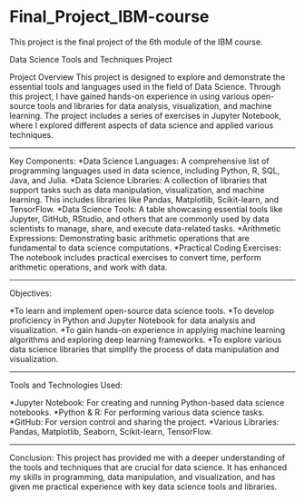 # Final_Project_IBM-course
This project is the final project of the 6th module of the IBM course. 

Data Science Tools and Techniques Project


Project Overview
This project is designed to explore and demonstrate the essential tools and languages used in the field of Data Science. Through this project, I have gained hands-on experience in using various open-source tools and libraries for data analysis, visualization, and machine learning. The project includes a series of exercises in Jupyter Notebook, where I explored different aspects of data science and applied various techniques.

----------------------------------------------------------

Key Components:
*Data Science Languages: A comprehensive list of programming languages used in data science, including Python, R, SQL, Java, and Julia.
*Data Science Libraries: A collection of libraries that support tasks such as data manipulation, visualization, and machine learning. This includes libraries like Pandas, Matplotlib, Scikit-learn, and TensorFlow.
*Data Science Tools: A table showcasing essential tools like Jupyter, GitHub, RStudio, and others that are commonly used by data scientists to manage, share, and execute data-related tasks.
*Arithmetic Expressions: Demonstrating basic arithmetic operations that are fundamental to data science computations.
*Practical Coding Exercises: The notebook includes practical exercises to convert time, perform arithmetic operations, and work with data.

----------------------------------------------------------

Objectives:

*To learn and implement open-source data science tools.
*To develop proficiency in Python and Jupyter Notebook for data analysis and visualization.
*To gain hands-on experience in applying machine learning algorithms and exploring deep learning frameworks.
*To explore various data science libraries that simplify the process of data manipulation and visualization.

----------------------------------------------------------

Tools and Technologies Used:

*Jupyter Notebook: For creating and running Python-based data science notebooks.
*Python & R: For performing various data science tasks.
*GitHub: For version control and sharing the project.
*Various Libraries: Pandas, Matplotlib, Seaborn, Scikit-learn, TensorFlow.

----------------------------------------------------------

Conclusion:
This project has provided me with a deeper understanding of the tools and techniques that are crucial for data science. It has enhanced my skills in programming, data manipulation, and visualization, and has given me practical experience with key data science tools and libraries.
